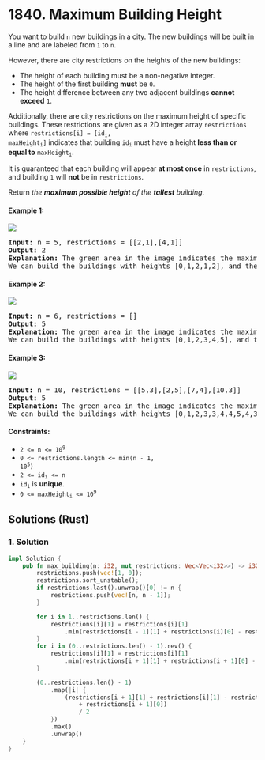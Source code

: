 # 1840. Maximum Building Height
You want to build `n` new buildings in a city. The new buildings will be built in a line and are labeled from `1` to `n`.

However, there are city restrictions on the heights of the new buildings:

* The height of each building must be a non-negative integer.
* The height of the first building **must** be `0`.
* The height difference between any two adjacent buildings **cannot exceed** `1`.

Additionally, there are city restrictions on the maximum height of specific buildings. These restrictions are given as a 2D integer array `restrictions` where <code>restrictions[i] = [id<sub>i</sub>, maxHeight<sub>i</sub>]</code> indicates that building <code>id<sub>i</sub></code> must have a height **less than or equal to** <code>maxHeight<sub>i</sub></code>.

It is guaranteed that each building will appear **at most once** in `restrictions`, and building `1` will **not** be in `restrictions`.

Return *the **maximum possible height** of the **tallest** building*.

#### Example 1:
![](https://assets.leetcode.com/uploads/2021/04/08/ic236-q4-ex1-1.png)
<pre>
<strong>Input:</strong> n = 5, restrictions = [[2,1],[4,1]]
<strong>Output:</strong> 2
<strong>Explanation:</strong> The green area in the image indicates the maximum allowed height for each building.
We can build the buildings with heights [0,1,2,1,2], and the tallest building has a height of 2.
</pre>

#### Example 2:
![](https://assets.leetcode.com/uploads/2021/04/08/ic236-q4-ex2.png)
<pre>
<strong>Input:</strong> n = 6, restrictions = []
<strong>Output:</strong> 5
<strong>Explanation:</strong> The green area in the image indicates the maximum allowed height for each building.
We can build the buildings with heights [0,1,2,3,4,5], and the tallest building has a height of 5.
</pre>

#### Example 3:
![](https://assets.leetcode.com/uploads/2021/04/08/ic236-q4-ex3.png)
<pre>
<strong>Input:</strong> n = 10, restrictions = [[5,3],[2,5],[7,4],[10,3]]
<strong>Output:</strong> 5
<strong>Explanation:</strong> The green area in the image indicates the maximum allowed height for each building.
We can build the buildings with heights [0,1,2,3,3,4,4,5,4,3], and the tallest building has a height of 5.
</pre>

#### Constraints:
* <code>2 <= n <= 10<sup>9</sup></code>
* <code>0 <= restrictions.length <= min(n - 1, 10<sup>5</sup>)</code>
* <code>2 <= id<sub>i</sub> <= n</code>
* <code>id<sub>i</sub></code> is **unique**.
* <code>0 <= maxHeight<sub>i</sub> <= 10<sup>9</sup></code>

## Solutions (Rust)

### 1. Solution
```Rust
impl Solution {
    pub fn max_building(n: i32, mut restrictions: Vec<Vec<i32>>) -> i32 {
        restrictions.push(vec![1, 0]);
        restrictions.sort_unstable();
        if restrictions.last().unwrap()[0] != n {
            restrictions.push(vec![n, n - 1]);
        }

        for i in 1..restrictions.len() {
            restrictions[i][1] = restrictions[i][1]
                .min(restrictions[i - 1][1] + restrictions[i][0] - restrictions[i - 1][0]);
        }
        for i in (0..restrictions.len() - 1).rev() {
            restrictions[i][1] = restrictions[i][1]
                .min(restrictions[i + 1][1] + restrictions[i + 1][0] - restrictions[i][0]);
        }

        (0..restrictions.len() - 1)
            .map(|i| {
                (restrictions[i + 1][1] + restrictions[i][1] - restrictions[i][0]
                    + restrictions[i + 1][0])
                    / 2
            })
            .max()
            .unwrap()
    }
}
```
